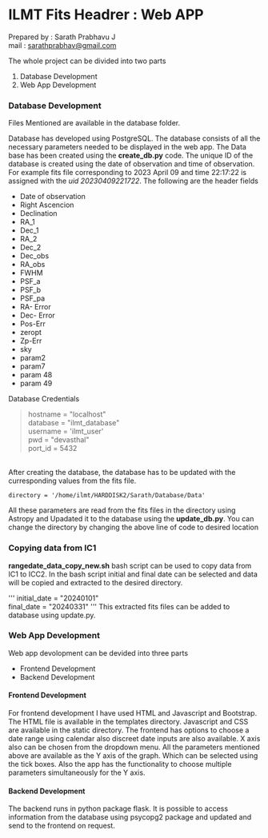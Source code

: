 # ILMT Fits Headrer : Web APP
Prepared by : Sarath Prabhavu J <br>
mail : sarathprabhav@gmail.com

The whole project can be divided into two parts 
1. Database Development
2. Web App Development

### Database Development

Files Mentioned are available in the database folder. 

Database has developed using PostgreSQL. The database consists of all the necessary parameters needed to be displayed in the web app. The Data base has been created using the **create_db.py** code.  The unique ID of the database   is created using the date of observation and time of observation. For example fits file corresponding to 2023 April 09 and time 22:17:22 is assigned with the *uid 20230409221722*. The following are the header fields
- Date of observation
- Right Ascencion 
- Declination
- RA_1
- Dec_1 
- RA_2
- Dec_2 
- Dec_obs 
- RA_obs
- FWHM 
- PSF_a 
- PSF_b 
- PSF_pa
- RA- Error
- Dec- Error
- Pos-Err 
- zeropt 
- Zp-Err
- sky 
- param2 
- param7
- param 48
- param 49 

Database Credentials 

<blockquote>
hostname = "localhost"<br>
database = "ilmt_database"<br>
username = 'ilmt_user'<br>
pwd = "devasthal"<br>
port_id = 5432<br>
</blockquote>
<br>
After creating the database, the database has to be updated with the curresponding values from the fits file. 

```
directory = '/home/ilmt/HARDDISK2/Sarath/Database/Data'
```
All these parameters are read from the fits files in the directory using Astropy and Upadated it to the database using the **update_db.py**. You can change the directory by changing the above line of code to desired location


### Copying data from IC1

 **rangedate_data_copy_new.sh** bash script can be used to copy data from IC1 to ICC2. In the bash script initial and final date can be selected and data will be copied and extracted to the desired directory. 

'''
initial_date = "20240101"<br>
final_date = "20240331"
'''
This extracted fits files can be added to database using update.py.

### Web App Development
Web app devolopment can be devided into three parts 

- Frontend Development
- Backend Development

#### Frontend Development

For frontend development I have used HTML and Javascript and Bootstrap. The HTML file is available in the templates directory. Javascript and CSS are available in the static directory. The frontend has options to choose a date range using calendar also discreet date inputs are also available. X axis also can be chosen from the dropdown menu. All the parameters mentioned above are available as the Y axis of the graph. Which can be selected using the tick boxes. Also the app has the functionality to choose multiple parameters simultaneously for the Y axis.

#### Backend Development
The backend runs in python package flask. It is possible to access information from the database using psycopg2 package and updated and send to the frontend on request. 
